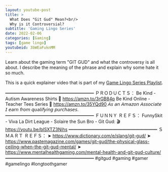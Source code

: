 ```yaml
---
layout: youtube-post
title: >
  What Does "Git Gud" Mean?<br/>
  Why is it Controversial?
subtitle: 'Gaming Lingo Series'
date: 2022-02-06
categories: [Gaming]
tags: [game lingo]
youtubeid: 3bWEaFuknMM
---
```


<p class="premono" markdown="1">
Learn about the gaming term "GIT GUD" and what the controversy is all about. I describe the meaning of the phrase and explain why some hate it so much.

This is a quick explainer video that is part of my [Game Lingo Series Playlist](https://youtube.com/playlist?list=PLYTW1X-dTQ4RXDsasjPU2HEM5BZ2s5cu4).

━━━━━━━━━━━━━━━━━━━━
ＰＲＯＤＵＣＴＳ：
  Be Kind - Autism Awareness Shirts
  🛒 <https://amzn.to/3rGB84p>
  Be Kind Online - Teacher Tees Series
  🛒 <https://amzn.to/35YQd90>
  𝘈𝘴 𝘢𝘯 𝘈𝘮𝘢𝘻𝘰𝘯 𝘈𝘴𝘴𝘰𝘤𝘪𝘢𝘵𝘦 𝘐 𝘦𝘢𝘳𝘯 𝘧𝘳𝘰𝘮 𝘲𝘶𝘢𝘭𝘪𝘧𝘺𝘪𝘯𝘨 𝘱𝘶𝘳𝘤𝘩𝘢𝘴𝘦𝘴.
━━━━━━━━━━━━━━━━━━━━
ＦＵＮＮＹ ＲＥＦＳ：
  FunnySkit - Viva La Dirt League - Solaire the Sun Bro - Git Gud:
  🎬 <https://youtu.be/blSXTZ3Nihs>
━━━━━━━━━━━━━━━━━━━━
ＳＭＡＲＴ ＲＥＦＳ：
  ➤ <https://www.dictionary.com/e/slang/git-gud/>
  ➤ <https://www.pastemagazine.com/games/git-gud/the-physical-glass-ceiling-when-the-git-gud-mental/>
  ➤ <https://www.mentalhealthgaming.com/mental-health-and-git-gud-culture/>
━━━━━━━━━━━━━━━━━━━━
#gitgud #gaming #gamer #gamelingo #longtoothgamer
</p>
